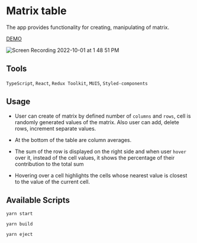 # Matrix table

The app provides functionality for creating, manipulating of matrix.

[DEMO](https://nickbvr.github.io/matrix-table/)

![Screen Recording 2022-10-01 at 1 48 51 PM](https://user-images.githubusercontent.com/63242837/193406085-0c8840cf-3c64-4725-98b1-d4cec58cc33f.gif)

## Tools

`TypeScript`, `React`, `Redux Toolkit`, `MUI5`, `Styled-components`

## Usage

-   User can create of matrix by defined number of `columns` and `rows`, cell is randomly generated values of the matrix. Also user can add, delete rows, increment separate values.

-   At the bottom of the table are column averages.

-   The sum of the row is displayed on the right side and when user `hover` over it, instead of the cell values, it shows the percentage of their contribution to the total sum

-   Hovering over a cell highlights the cells whose nearest value is closest to the value of the current cell.

## Available Scripts

`yarn start`

`yarn build`

`yarn eject`
